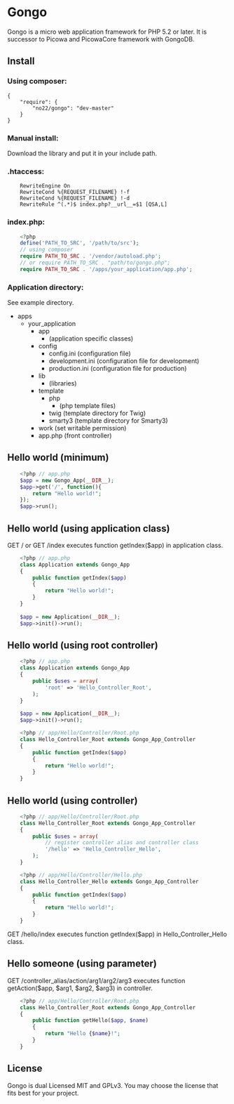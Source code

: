 Gongo
================================================================
Gongo is a micro web application framework for PHP 5.2 or later.
It is successor to Picowa and PicowaCore framework with GongoDB.

Install
----------------------------------------------------------------
### Using composer:
```
{
    "require": {
        "no22/gongo": "dev-master"
    }
}
```
### Manual install:
Download the library and put it in your include path.

### .htaccess:
```
    RewriteEngine On
    RewriteCond %{REQUEST_FILENAME} !-f
    RewriteCond %{REQUEST_FILENAME} !-d
    RewriteRule ^(.*)$ index.php?__url__=$1 [QSA,L]
```

### index.php:
```php
    <?php
    define('PATH_TO_SRC', '/path/to/src');
    // using composer
    require PATH_TO_SRC . '/vendor/autoload.php';
    // or require PATH_TO_SRC . "path/to/gongo.php";
    require PATH_TO_SRC . '/apps/your_application/app.php';
```

### Application directory:
See example directory.

* apps
    * your_application
        * app
            * (application specific classes)
        * config
            * config.ini (configuration file)
            * development.ini (configuration file for development)
            * production.ini (configuration file for production)
        * lib
            * (libraries)
        * template
            * php
                * (php template files)
            * twig (template directory for Twig)
            * smarty3 (template directory for Smarty3)
        * work (set writable permission)
        * app.php (front controller)

Hello world (minimum)
----------------------------------------------------------------

```php
    <?php // app.php
    $app = new Gongo_App(__DIR__);
    $app->get('/', function(){
        return "Hello world!";
    });
    $app->run();
```

Hello world (using application class)
----------------------------------------------------------------

GET / or GET /index executes function getIndex($app) in application class.

```php
    <?php // app.php
    class Application extends Gongo_App
    {
        public function getIndex($app)
        {
            return "Hello world!";
        }
    }
    
    $app = new Application(__DIR__);
    $app->init()->run();
```

Hello world (using root controller)
----------------------------------------------------------------

```php
    <?php // app.php
    class Application extends Gongo_App
    {
        public $uses = array(
            'root' => 'Hello_Controller_Root',
        );
    }
    
    $app = new Application(__DIR__);
    $app->init()->run();
```

```php
    <?php // app/Hello/Controller/Root.php
    class Hello_Controller_Root extends Gongo_App_Controller
    {
        public function getIndex($app)
        {
            return "Hello world!";
        }
    }
```

Hello world (using controller)
----------------------------------------------------------------

```php
    <?php // app/Hello/Controller/Root.php
    class Hello_Controller_Root extends Gongo_App_Controller
    {
        public $uses = array(
            // register controller alias and controller class
            '/hello' => 'Hello_Controller_Hello',
        );
    }
```

```php
    <?php // app/Hello/Controller/Hello.php
    class Hello_Controller_Hello extends Gongo_App_Controller
    {
        public function getIndex($app)
        {
            return "Hello world!";
        }
    }
```
GET /hello/index executes function getIndex($app) in Hello_Controller_Hello class.

Hello someone (using parameter)
----------------------------------------------------------------

GET /controller_alias/action/arg1/arg2/arg3 executes function getAction($app, $arg1, $arg2, $arg3) in controller.

```php
    <?php // app/Hello/Controller/Root.php
    class Hello_Controller_Root extends Gongo_App_Controller
    {
        public function getHello($app, $name)
        {
            return "Hello {$name}!";
        }
    }
```

License
------------------------------------------------------------------------
Gongo is dual Licensed MIT and GPLv3. You may choose the license that fits best for your project.
